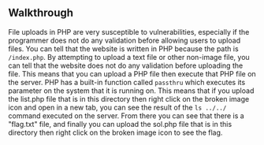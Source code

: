 ## Walkthrough
File uploads in PHP are very susceptible to vulnerabilities, especially if the programmer does not do any validation before allowing users to upload files. You can tell that the website is written in PHP because the path is <code>/index.php</code>. By attempting to upload a text file or other non-image file, you can tell that the website does not do any validation before uploading the file. This means that you can upload a PHP file then execute that PHP file on the server. PHP has a built-in function called <code>passthru</code> which executes its parameter on the system that it is running on. This means that if you upload the list.php file that is in this directory then right click on the broken image icon and open in a new tab, you can see the result of the <code>ls ../../</code> command executed on the server. From there you can see that there is a "flag.txt" file, and finally you can upload the sol.php file that is in this directory then right click on the broken image icon to see the flag.
